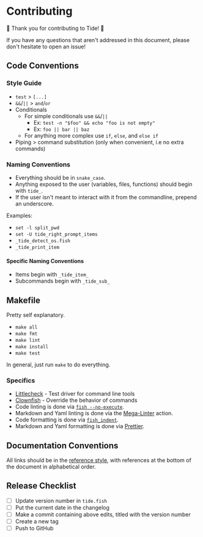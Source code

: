 # Contributing

🌊 Thank you for contributing to Tide! 🌊

If you have any questions that aren't addressed in this document, please don't hesitate to open an issue!

## Code Conventions

### Style Guide

- `test` > `[...]`
- `&&`/`||` > `and`/`or`
- Conditionals
  - For simple conditionals use `&&`/`||`
    - Ex: `test -n "$foo" && echo "foo is not empty"`
    - Ex: `foo || bar || baz`
  - For anything more complex use `if`, `else`, and `else if`
- Piping > command substitution (only when convenient, i.e no extra commands)

### Naming Conventions

- Everything should be in `snake_case`.
- Anything exposed to the user (variables, files, functions) should begin with `tide_`.
- If the user isn't meant to interact with it from the commandline, prepend an underscore.

Examples:

- `set -l split_pwd`
- `set -U tide_right_prompt_items`
- `_tide_detect_os.fish`
- `_tide_print_item`

#### Specific Naming Conventions

- Items begin with `_tide_item_`
- Subcommands begin with `_tide_sub_`

## Makefile

Pretty self explanatory.

- `make all`
- `make fmt`
- `make lint`
- `make install`
- `make test`

In general, just run `make` to do everything.

### Specifics

- [Littlecheck][] - Test driver for command line tools
- [Clownfish][] - Override the behavior of commands
- Code linting is done via [`fish --no-execute`][].
- Markdown and Yaml linting is done via the [Mega-Linter][] action.
- Code formatting is done via [`fish_indent`][].
- Markdown and Yaml formatting is done via [Prettier][].

## Documentation Conventions

All links should be in the [reference style][], with references at the bottom of the document in alphabetical order.

## Release Checklist

- [ ] Update version number in `tide.fish`
- [ ] Put the current date in the changelog
- [ ] Make a commit containing above edits, titled with the version number
- [ ] Create a new tag
- [ ] Push to GitHub

[`fish --no-execute`]: https://fishshell.com/docs/current/cmds/fish.html
[`fish_indent`]: https://fishshell.com/docs/current/cmds/fish_indent.html
[clownfish]: https://github.com/IlanCosman/clownfish
[code of conduct]: CODE_OF_CONDUCT.md
[littlecheck]: https://github.com/ridiculousfish/littlecheck
[mega-linter]: https://github.com/nvuillam/mega-linter
[prettier]: https://github.com/prettier/prettier
[reference style]: https://www.markdownguide.org/basic-syntax/#reference-style-links
